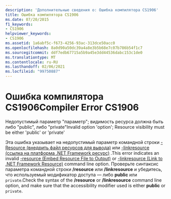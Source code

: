 ```yaml
---
description: 'Дополнительные сведения о: Ошибка компилятора CS1906'
title: Ошибка компилятора CS1906
ms.date: 07/20/2015
f1_keywords:
- CS1906
helpviewer_keywords:
- CS1906
ms.assetid: 1a6abf5c-f673-4256-93ac-313dce50acc0
ms.openlocfilehash: 8a0d90a50dc39a4a8e3b5b68e7c07b786b54f1c7
ms.sourcegitcommit: ddf7edb67715a5b9a45e3dd44536dabc153c1de0
ms.translationtype: MT
ms.contentlocale: ru-RU
ms.lasthandoff: 02/06/2021
ms.locfileid: "99750887"
---
```

# <a name="compiler-error-cs1906"></a><span data-ttu-id="eb752-103">Ошибка компилятора CS1906</span><span class="sxs-lookup"><span data-stu-id="eb752-103">Compiler Error CS1906</span></span>

<span data-ttu-id="eb752-104">Недопустимый параметр "параметр"; видимость ресурса должна быть либо "public", либо "private"</span><span class="sxs-lookup"><span data-stu-id="eb752-104">Invalid option 'option'; Resource visibility must be either 'public' or 'private'</span></span>  
  
 <span data-ttu-id="eb752-105">Эта ошибка указывает на недопустимый параметр командной строки [-Resource (внедрить файл ресурсов для вывода)](../language-reference/compiler-options/resource-compiler-option.md) или [-linkresource (ссылка на платформа .NET Framework ресурс)](../language-reference/compiler-options/linkresource-compiler-option.md) .</span><span class="sxs-lookup"><span data-stu-id="eb752-105">This error indicates an invalid [-resource (Embed Resource File to Output)](../language-reference/compiler-options/resource-compiler-option.md) or [-linkresource (Link to .NET Framework Resource)](../language-reference/compiler-options/linkresource-compiler-option.md) command line option.</span></span> <span data-ttu-id="eb752-106">Проверьте синтаксис параметра командной строки **/resource** или **/linkresource** и убедитесь, что используемый модификатор доступа — либо **public** или `private`.</span><span class="sxs-lookup"><span data-stu-id="eb752-106">Check the syntax of the **/resource** or **/linkresource** command line option, and make sure that the accessibility modifier used is either **public** or `private`.</span></span>
